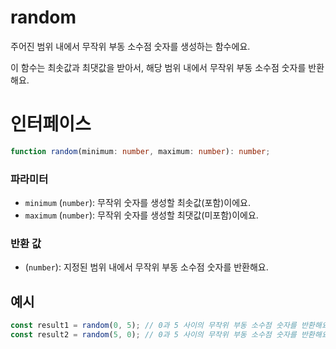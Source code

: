 # random

주어진 범위 내에서 무작위 부동 소수점 숫자를 생성하는 함수에요.

이 함수는 최솟값과 최댓값을 받아서, 해당 범위 내에서 무작위 부동 소수점 숫자를 반환해요.

# 인터페이스

```typescript
function random(minimum: number, maximum: number): number;
```

### 파라미터

- `minimum` (`number`): 무작위 숫자를 생성할 최솟값(포함)이에요.
- `maximum` (`number`): 무작위 숫자를 생성할 최댓값(미포함)이에요.

### 반환 값

- (`number`): 지정된 범위 내에서 무작위 부동 소수점 숫자를 반환해요.

## 예시

```typescript
const result1 = random(0, 5); // 0과 5 사이의 무작위 부동 소수점 숫자를 반환해요.
const result2 = random(5, 0); // 0과 5 사이의 무작위 부동 소수점 숫자를 반환해요.
```
